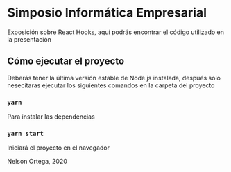 # Simposio Informática Empresarial

Exposición sobre React Hooks, aquí podrás encontrar el código utilizado en la presentación 

## Cómo ejecutar el proyecto

Deberás tener la última versión estable de Node.js instalada, después solo nesecitaras ejecutar los siguientes comandos
en la carpeta del proyecto

### `yarn`
Para instalar las dependencias

### `yarn start`
Iniciará el proyecto en el navegador

Nelson Ortega, 2020